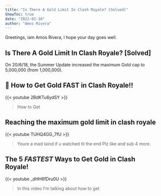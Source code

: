 ```yaml
---
title: "Is There A Gold Limit In Clash Royale? [Solved]"
ShowToc: true 
date: "2022-02-10"
author: "Amos Rivera" 
---
```


Greetings, iam Amos Rivera, I hope your day goes well.
## Is There A Gold Limit In Clash Royale? [Solved]
On 20/6/18, the Summer Update increased the maximum Gold cap to 5,000,000 (from 1,000,000).

## 🤑 How to Get Gold FAST in Clash Royale!!
{{< youtube 2BdKTu6ydSY >}}
>How to Get 

## Reaching the maximum gold limit in clash royale
{{< youtube TUHQ4GG_7fU >}}
>Youre a mad laind if u watched til the end Plz like and sub 4 more.

## The 5 *FASTEST* Ways to Get Gold in Clash Royale!
{{< youtube _dHH6fDru0U >}}
>In this video I'm talking about how to get 

